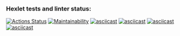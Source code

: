 ### Hexlet tests and linter status:
[![Actions Status](https://github.com/itunasalmon/python-project-49/actions/workflows/hexlet-check.yml/badge.svg)](https://github.com/itunasalmon/python-project-49/actions)
[![Maintainability](https://api.codeclimate.com/v1/badges/098a93a1c04b1b826c44/maintainability)](https://codeclimate.com/github/itunasalmon/python-project-49/maintainability)
[![asciicast](https://asciinema.org/a/gP2waCQyB9uEOoe7wrg7VKoqs.svg)](https://asciinema.org/a/gP2waCQyB9uEOoe7wrg7VKoqs)
[![asciicast](https://asciinema.org/a/660605.svg)](https://asciinema.org/a/660605)
[![asciicast](https://asciinema.org/a/661237.svg)](https://asciinema.org/a/661237)
[![asciicast](https://asciinema.org/a/675324.svg)](https://asciinema.org/a/675324)
